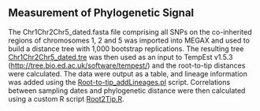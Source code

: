 ## Measurement of Phylogenetic Signal

The Chr1Chr2Chr5_dated.fasta file comprising all SNPs on the co-inherited regions of chromosomes 1, 2 and 5 was imported into MEGAX and used to build a distance tree with 1,000 bootstrap replications. The resulting tree [Chr1Chr2Chr5_dated.tre](/data/Chr1Chr2Chr5_data.tre) was then used as an input to TempEst v1.5.3 (http://tree.bio.ed.ac.uk/software/tempest/) and the root-to-tip distances were calculated. The data were output as a table, and lineage information was added using the [Root-to-tip_addLineages.pl](/scripts/Root-to-tip_addLineages.pl) script. Correlations between sampling dates and phylogenetic distance were then calculated using a custom R script [Root2Tip.R](/scripts/Root2Tip.R).
